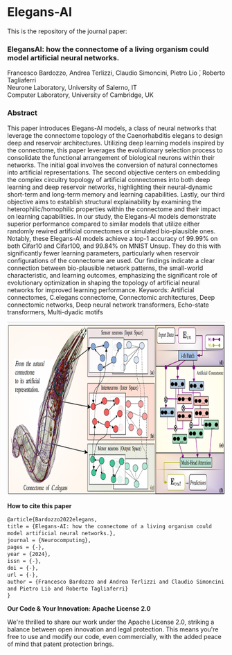 # Elegans-AI 
This is the repository of the journal paper: 
### ElegansAI: how the connectome of a living organism could model artificial neural networks.
Francesco Bardozzo, Andrea Terlizzi, Claudio Simoncini, Pietro Lio ́, Roberto Tagliaferri
<br>Neurone Laboratory, University of Salerno, IT
<br>Computer Laboratory, University of Cambridge, UK

### Abstract
This paper introduces Elegans-AI models, a class of neural networks that leverage the connectome topology of the Caenorhabditis elegans to design deep and reservoir architectures. Utilizing deep learning models inspired by the connectome, this paper leverages the evolutionary selection process to consolidate the functional arrangement of biological neurons within their networks. The initial goal involves the conversion of natural connectomes into artificial representations. The second objective centers on embedding the complex circuitry topology of artificial connectomes into both deep learning and deep reservoir networks, highlighting their neural-dynamic short-term and long-term memory and learning capabilities. Lastly, our third objective aims to establish structural explainability by examining the heterophilic/homophilic properties within the connectome and their impact on learning capabilities. In our study, the Elegans-AI models demonstrate superior performance compared to similar models that utilize either randomly rewired artificial connectomes or simulated bio-plausible ones. Notably, these Elegans-AI models achieve a top-1 accuracy of 99.99% on both Cifar10 and Cifar100, and 99.84% on MNIST Unsup. They do this with significantly fewer learning parameters, particularly when reservoir configurations of the connectome are used. Our findings indicate a clear connection between bio-plausible network patterns, the small-world characteristic, and learning outcomes, emphasizing the significant role of evolutionary optimization in shaping the topology of artificial neural networks for improved learning performance. Keywords: Artificial connectomes, C.elegans connectome, Connectomic architectures, Deep connectomic networks, Deep neural network transformers, Echo-state transformers, Multi-dyadic motifs


<p align="center">
  <img width="980" height="400" src="./imgs/artificialelegans.png?raw=true">
</p>





**How to cite this paper**

```
@article{Bardozzo2022elegans,
title = {Elegans-AI: how the connectome of a living organism could model artificial neural networks.},
journal = {Neurocomputing},
pages = {-},
year = {2024},
issn = {-},
doi = {-},
url = {-},
author = {Francesco Bardozzo and Andrea Terlizzi and Claudio Simoncini and Pietro Liò and Roberto Tagliaferri}
}
```





**Our Code & Your Innovation: Apache License 2.0**

We're thrilled to share our work under the Apache License 2.0, striking a balance between open innovation and legal protection. 
This means you're free to use and modify our code, even commercially, with the added peace of mind that patent protection brings. 
